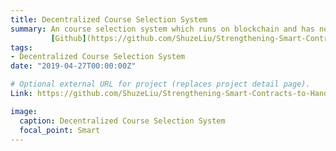 ```yaml
---
title: Decentralized Course Selection System
summary: An course selection system which runs on blockchain and has no registrar. 
         [Github](https://github.com/ShuzeLiu/Strengthening-Smart-Contracts-to-Handle-Unexpected-Situations).
tags:
- Decentralized Course Selection System
date: "2019-04-27T00:00:00Z"

# Optional external URL for project (replaces project detail page).
Link: https://github.com/ShuzeLiu/Strengthening-Smart-Contracts-to-Handle-Unexpected-Situations

image:
  caption: Decentralized Course Selection System
  focal_point: Smart
---
```

